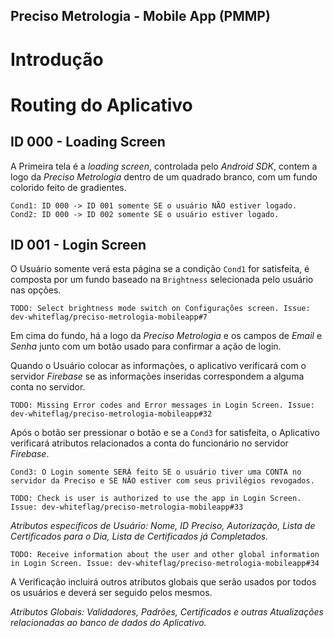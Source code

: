 ## Preciso Metrologia - Mobile App (PMMP)
# Introdução

# Routing do Aplicativo
## ID 000 - Loading Screen
A Primeira tela é a _loading screen_, controlada pelo _Android SDK_, contem a logo da _Preciso Metrologia_ dentro de um quadrado branco, com um fundo colorido feito de gradientes.

`Cond1: ID 000 -> ID 001 somente SE o usuário NÃO estiver logado. Cond2: ID 000 -> ID 002 somente SE o usuário estiver logado.`

## ID 001 - Login Screen
O Usuário somente verá esta página se a condição `Cond1` for satisfeita, é composta por um fundo baseado na `Brightness` selecionada pelo usuário nas opções.

`TODO: Select brightness mode switch on Configurações screen. Issue: dev-whiteflag/preciso-metrologia-mobileapp#7`

Em cima do fundo, há a logo da _Preciso Metrologia_ e os campos de _Email_ e _Senha_ junto com um botão usado para confirmar a ação de login.

Quando o Usuário colocar as informações, o aplicativo verificará com o servidor _Firebase_ se as informações inseridas correspondem a alguma conta no servidor.

`TODO: Missing Error codes and Error messages in Login Screen. Issue: dev-whiteflag/preciso-metrologia-mobileapp#32`

Após o botão ser pressionar o botão e se a `Cond3` for satisfeita, o Aplicativo verificará atributos relacionados a conta do funcionário no servidor _Firebase_.

`Cond3: O Login somente SERÁ feito SE o usuário tiver uma CONTA no servidor da Preciso e SE NÃO estiver com seus privilégios revogados.`

`TODO: Check is user is authorized to use the app in Login Screen. Issue: dev-whiteflag/preciso-metrologia-mobileapp#33`

_Atributos especificos de Usuário: Nome, ID Preciso, Autorização, Lista de Certificados para o Dia, Lista de Certificados já Completados._

`TODO: Receive information about the user and other global information in Login Screen. Issue: dev-whiteflag/preciso-metrologia-mobileapp#34`

A Verificação incluirá outros atributos globais que serão usados por todos os usuários e deverá ser seguido pelos mesmos.

_Atributos Globais: Validadores, Padrões, Certificados e outras Atualizações relacionadas ao banco de dados do Aplicativo._


